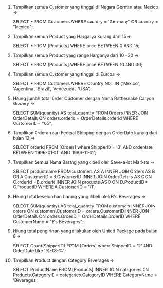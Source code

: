 1. Tampilkan semua Customer yang tinggal di Negara German atau Mexico =>

   SELECT \* FROM Customers WHERE country = "Germany" OR country = "Mexico";

2. Tampilkan semua Product yang Harganya kurang dari 15 =>

   SELECT \* FROM [Products] WHERE price BETWEEN 0 AND 15;

3. Tampilkan semua Product yang range Harganya dari 10 - 30 =>

   SELECT \* FROM [Products] WHERE price BETWEEN 10 AND 30;

4. Tampilkan semua Customer yang tinggal di Europa =>

   SELECT \* FROM Customers WHERE Country NOT IN ('Mexico', 'Argentina', 'Brazil', 'Venezuela', 'USA');

5. Hitung jumlah total Order Customer dengan Nama Rattlesnake Canyon Grocery =>

   SELECT SUM(quantity) AS total_quantity FROM Orders
   INNER JOIN OrderDetails
   ON orders.orderid = OrderDetails.orderid WHERE CustomerID = "65";

6. Tamplikan Orderan dari Federal Shipping dengan OrderDate kurang dari bulan 12 =>

   SELECT orderId FROM [Orders] where ShipperID = '3' AND orderdate BETWEEN '1996-01-01' AND '1996-11-31';

7. Tampilkan Semua Nama Barang yang dibeli oleh Save-a-lot Markets =>

   SELECT productname FROM customers AS A INNER JOIN Orders AS B ON A.CustomerID = B.CustomerID
   INNER JOIN OrderDetails AS C ON C.orderId = B.orderId
   INNER JOIN products AS D ON D.ProductID = C.ProductID WHERE A.CustomerID = '71';

8. Hitung total keseluruhan barang yang dibeli oleh B's Beverages =>

   SELECT SUM(quantity) AS total_quantity FROM customers
   INNER JOIN orders ON customers.CustomerID = orders.CustomerID
   INNER JOIN OrderDetails ON orders.OrderID = OrderDetails.OrderID
   WHERE CustomerName = "B's Beverages";

9. Hitung total pengiriman yang dilakukan oleh United Package pada bulan 8 =>

   SELECT Count(ShipperID) FROM [Orders] where ShipperID = '2'
   AND OrderDate Like '%-08-%';

10. Tampilkan Product dengan Category Beverages =>

    SELECT ProductName FROM [Products] INNER JOIN categories
    ON Products.CategoryID = categories.CategoryID
    WHERE CategoryName = 'Beverages';
